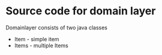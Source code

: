 # Source code for domain layer
Domainlayer consists of two java classes
- Item - simple item
- Items - multiple Items

